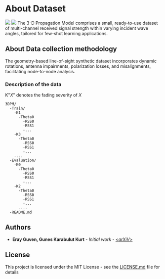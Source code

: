 # About Dataset

![](https://github.com/riguwen/3DPM/RSS_Sample.PNG)
![](https://github.com/hoya012/pytorch-densenet/blob/master/assets/1.PNG)
The 3-D Propagation Model comprises a small, ready-to-use dataset of multi-channel received signal strength within varying incident wave angles, tailored for few-shot learning applications.

## About Data collection methodology

The geometry-based line-of-sight synthetic dataset incorporates dynamic rotations, antenna impairments, polarization losses, and misalignments, facilitating node-to-node analysis.

### Description of the data

K"_X_" denotes the fading severity of _X_

```
3DPM/
  -Train/
    -K1
      -Theta0
        -RSS0
        -RSS1
        -...
    -K3
      -Theta0
        -RSS0
        -RSS1
        -...    
    -...
  -Evaluation/
    -K0
      -Theta0
        -RSS0
        -RSS1
        -...
    -K2
      -Theta0
        -RSS0
        -RSS1
        -...    
      -...
  -README.md

```

## Authors

* **Eray Guven, Gunes Karabulut Kurt** - *Initial work* - [<_arXiV_>](https://arxiv.org/abs/2401.01504)

## License

This project is licensed under the MIT License - see the [LICENSE.md](LICENSE.md) file for details


